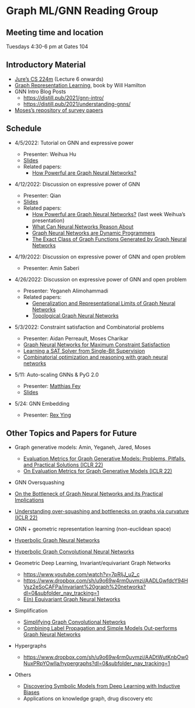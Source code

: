 # Graph ML/GNN Reading Group 


## Meeting time and location 
Tuesdays 4:30-6 pm at Gates 104


## Introductory Material

- [Jure’s CS 224m](https://web.stanford.edu/class/cs224w/index.html#schedule) (Lecture 6 onwards)
- [Graph Representation Learning](https://www.cs.mcgill.ca/~wlh/grl_book/), book by Will Hamilton
- GNN Intro Blog Posts
  - <https://distill.pub/2021/gnn-intro/>
  - <https://distill.pub/2021/understanding-gnns/>
- [Moses’s repository of survey papers](https://www.dropbox.com/sh/61cpaowg8ityuin/AAAlpRRkbbRp7sy0-0hq9XMWa?dl=0)

## Schedule

- 4/5/2022: Tutorial on GNN and expressive power
  - Presenter: Weihua Hu
  - [Slides](https://drive.google.com/file/d/1UtYBc-8e85Id9PAoahzXEgjuv9Zr11QJ/view?usp=sharing)
  - Related papers:
    - [How Powerful are Graph Neural Networks?](https://arxiv.org/abs/1810.00826)

- 4/12/2022: Discussion on expressive power of GNN
  - Presenter: Qian
  - [Slides](https://docs.google.com/presentation/d/1A19TdVsAh6KwwokOObkovVUFW4Cykyb7P4cm0Taj8Lk/edit?usp=sharing)
  - Related papers:
    - [How Powerful are Graph Neural Networks?](https://arxiv.org/abs/1810.00826) (last week Weihua’s presentation)
    - [What Can Neural Networks Reason About](https://arxiv.org/abs/1905.13211)
    - [Graph Neural Networks are Dynamic Programmers](https://arxiv.org/abs/2203.15544)
    - [The Exact Class of Graph Functions Generated by Graph Neural Networks](https://arxiv.org/abs/2202.08833)
 
- 4/19/2022: Discussion on expressive power of GNN and open problem
  - Presenter: Amin Saberi
 
- 4/26/2022: Discussion on expressive power of GNN and open problem
  - Presenter: Yeganeh Alimohammadi
  - Related papers:
    - [Generalization and Representational Limits of Graph Neural Networks](https://arxiv.org/abs/2002.06157) 
    - [Topological Graph Neural Networks](https://arxiv.org/pdf/2102.07835.pdf)

- 5/3/2022: Constraint satisfaction and Combinatorial problems
  - Presenter: Aidan Perreault, Moses Charikar
  - [Graph Neural Networks for Maximum Constraint Satisfaction](https://arxiv.org/abs/1909.08387)
  - [Learning a SAT Solver from Single-Bit Supervision](https://arxiv.org/abs/1802.03685) 
  - [Combinatorial optimization and reasoning with graph neural networks](https://arxiv.org/abs/2102.09544)
 
- 5/11: Auto-scaling GNNs & PyG 2.0
  - Presenter: [Matthias Fey](https://rusty1s.github.io/#/)
  - [Slides](https://drive.google.com/file/d/1J5Zxd1LhDKVX0VtMU1y21GZ-48FI8Z9i/view?usp=sharing)

- 5/24: GNN Embedding
  -  Presenter: [Rex Ying](https://cs.stanford.edu/people/rexy/)


## Other Topics and Papers for Future

- Graph generative models: Amin, Yeganeh, Jared, Moses
  - [Evaluation Metrics for Graph Generative Models: Problems, Pitfalls, and Practical Solutions (ICLR 22)](https://arxiv.org/pdf/2106.01098.pdf)
  - [On Evaluation Metrics for Graph Generative Models (ICLR 22)](https://arxiv.org/pdf/2201.09871.pdf)

-  GNN Oversquashing
  - [On the Bottleneck of Graph Neural Networks and its Practical Implications](https://arxiv.org/abs/2006.05205)
  - [Understanding over-squashing and bottlenecks on graphs via curvature (ICLR 22)](https://arxiv.org/pdf/2111.14522.pdf)

- GNN + geometric representation learning (non-euclidean space)
 - [Hyperbolic Graph Neural Networks](https://arxiv.org/abs/1910.12892)
 - [Hyperbolic Graph Convolutional Neural Networks](https://arxiv.org/abs/1910.12933) 

- Geometric Deep Learning, Invariant/equivariant Graph Networks
  - <https://www.youtube.com/watch?v=7pRIjJ_u2_c>
  - <https://www.dropbox.com/sh/u9o69w4rm0uvmzi/AADLGwfdcY94HVsz2eSoCAFPa/invariant%20graph%20networks?dl=0&subfolder_nav_tracking=1> 
  - [E(n) Equivariant Graph Neural Networks](https://arxiv.org/abs/2102.09844)

- Simplification 
  - [Simplifying Graph Convolutional Networks](https://arxiv.org/abs/1902.07153)
  - [Combining Label Propagation and Simple Models Out-performs Graph Neural Networks](https://arxiv.org/abs/2010.13993)

- Hypergraphs
  - <https://www.dropbox.com/sh/u9o69w4rm0uvmzi/AADtWutKnbOw0NuxPRpYOwlla/hypergraphs?dl=0&subfolder_nav_tracking=1>
 
- Others 
  - [Discovering Symbolic Models from Deep Learning with Inductive Biases](https://arxiv.org/abs/2006.11287)
  - Applications on knowledge graph, drug discovery etc
 
 
 
 
